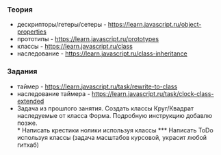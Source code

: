 ### Теория

- дескрипторы/гетеры/сетеры - https://learn.javascript.ru/object-properties
- прототипы - https://learn.javascript.ru/prototypes
- классы - https://learn.javascript.ru/class
- наследование - https://learn.javascript.ru/class-inheritance

### Задания

- таймер - https://learn.javascript.ru/task/rewrite-to-class
- наследование таймера - https://learn.javascript.ru/task/clock-class-extended
- Задача из прошлого занятия. Создать классы Круг/Квадрат наследуемые от класса Форма. Подробную инструкцию добавлю позже.  
  \* Написать крестики нолики используя классы
  \*\*\* Написать ToDo используя классы (задача масштабов курсовой, украсит любой гитхаб)
